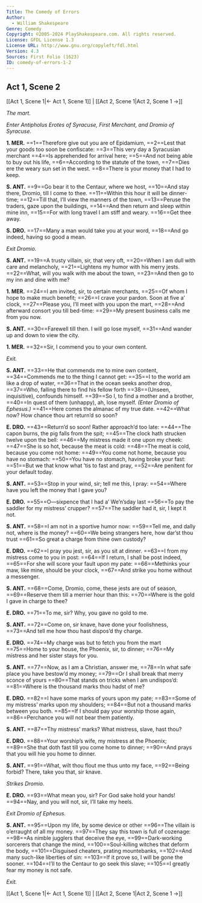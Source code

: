 ```yaml
---
Title: The Comedy of Errors
Author: 
  - William Shakespeare
Genre: Comedy
Copyright: ©2005-2024 PlayShakespeare.com. All rights reserved.
License: GFDL License 1.3
License URL: http://www.gnu.org/copyleft/fdl.html
Version: 4.3
Sources: First Folio (1623)
ID: comedy-of-errors-1-2
---
```


## Act 1, Scene 2
[[Act 1, Scene 1|← Act 1, Scene 1]] | [[Act 2, Scene 1|Act 2, Scene 1 →]]

*The mart.*

*Enter Antipholus Erotes of Syracuse, First Merchant, and Dromio of Syracuse.*

**1. MER.**
==1==Therefore give out you are of Epidamium,
==2==Lest that your goods too soon be confiscate:
==3==This very day a Syracusian merchant
==4==Is apprehended for arrival here;
==5==And not being able to buy out his life,
==6==According to the statute of the town,
==7==Dies ere the weary sun set in the west.
==8==There is your money that I had to keep.

**S. ANT.**
==9==Go bear it to the Centaur, where we host,
==10==And stay there, Dromio, till I come to thee.
==11==Within this hour it will be dinner-time;
==12==Till that, I’ll view the manners of the town,
==13==Peruse the traders, gaze upon the buildings,
==14==And then return and sleep within mine inn,
==15==For with long travel I am stiff and weary.
==16==Get thee away.

**S. DRO.**
==17==Many a man would take you at your word,
==18==And go indeed, having so good a mean.

*Exit Dromio.*

**S. ANT.**
==19==A trusty villain, sir, that very oft,
==20==When I am dull with care and melancholy,
==21==Lightens my humor with his merry jests.
==22==What, will you walk with me about the town,
==23==And then go to my inn and dine with me?

**1. MER.**
==24==I am invited, sir, to certain merchants,
==25==Of whom I hope to make much benefit;
==26==I crave your pardon. Soon at five a’ clock,
==27==Please you, I’ll meet with you upon the mart,
==28==And afterward consort you till bed-time:
==29==My present business calls me from you now.

**S. ANT.**
==30==Farewell till then. I will go lose myself,
==31==And wander up and down to view the city.

**1. MER.**
==32==Sir, I commend you to your own content.

*Exit.*

**S. ANT.**
==33==He that commends me to mine own content,
==34==Commends me to the thing I cannot get:
==35==I to the world am like a drop of water,
==36==That in the ocean seeks another drop,
==37==Who, falling there to find his fellow forth
==38==(Unseen, inquisitive), confounds himself.
==39==So I, to find a mother and a brother,
==40==In quest of them (unhappy), ah, lose myself.
*(Enter Dromio of Ephesus.)*
==41==Here comes the almanac of my true date.
==42==What now? How chance thou art return’d so soon?

**E. DRO.**
==43==Return’d so soon! Rather approach’d too late:
==44==The capon burns, the pig falls from the spit;
==45==The clock hath strucken twelve upon the bell:
==46==My mistress made it one upon my cheek:
==47==She is so hot, because the meat is cold:
==48==The meat is cold, because you come not home:
==49==You come not home, because you have no stomach:
==50==You have no stomach, having broke your fast:
==51==But we that know what ’tis to fast and pray,
==52==Are penitent for your default today.

**S. ANT.**
==53==Stop in your wind, sir; tell me this, I pray:
==54==Where have you left the money that I gave you?

**E. DRO.**
==55==O—sixpence that I had a’ We’n’sday last
==56==To pay the saddler for my mistress’ crupper?
==57==The saddler had it, sir, I kept it not.

**S. ANT.**
==58==I am not in a sportive humor now:
==59==Tell me, and dally not, where is the money?
==60==We being strangers here, how dar’st thou trust
==61==So great a charge from thine own custody?

**E. DRO.**
==62==I pray you jest, sir, as you sit at dinner.
==63==I from my mistress come to you in post:
==64==If I return, I shall be post indeed,
==65==For she will score your fault upon my pate:
==66==Methinks your maw, like mine, should be your clock,
==67==And strike you home without a messenger.

**S. ANT.**
==68==Come, Dromio, come, these jests are out of season,
==69==Reserve them till a merrier hour than this:
==70==Where is the gold I gave in charge to thee?

**E. DRO.**
==71==To me, sir? Why, you gave no gold to me.

**S. ANT.**
==72==Come on, sir knave, have done your foolishness,
==73==And tell me how thou hast dispos’d thy charge.

**E. DRO.**
==74==My charge was but to fetch you from the mart
==75==Home to your house, the Phoenix, sir, to dinner;
==76==My mistress and her sister stays for you.

**S. ANT.**
==77==Now, as I am a Christian, answer me,
==78==In what safe place you have bestow’d my money;
==79==Or I shall break that merry sconce of yours
==80==That stands on tricks when I am undispos’d:
==81==Where is the thousand marks thou hadst of me?

**E. DRO.**
==82==I have some marks of yours upon my pate;
==83==Some of my mistress’ marks upon my shoulders;
==84==But not a thousand marks between you both.
==85==If I should pay your worship those again,
==86==Perchance you will not bear them patiently.

**S. ANT.**
==87==Thy mistress’ marks? What mistress, slave, hast thou?

**E. DRO.**
==88==Your worship’s wife, my mistress at the Phoenix;
==89==She that doth fast till you come home to dinner;
==90==And prays that you will hie you home to dinner.

**S. ANT.**
==91==What, wilt thou flout me thus unto my face,
==92==Being forbid? There, take you that, sir knave.

*Strikes Dromio.*

**E. DRO.**
==93==What mean you, sir? For God sake hold your hands!
==94==Nay, and you will not, sir, I’ll take my heels.

*Exit Dromio of Ephesus.*

**S. ANT.**
==95==Upon my life, by some device or other
==96==The villain is o’erraught of all my money.
==97==They say this town is full of cozenage:
==98==As nimble jugglers that deceive the eye,
==99==Dark-working sorcerers that change the mind,
==100==Soul-killing witches that deform the body,
==101==Disguised cheaters, prating mountebanks,
==102==And many such-like liberties of sin:
==103==If it prove so, I will be gone the sooner.
==104==I’ll to the Centaur to go seek this slave;
==105==I greatly fear my money is not safe.

*Exit.*

[[Act 1, Scene 1|← Act 1, Scene 1]] | [[Act 2, Scene 1|Act 2, Scene 1 →]]